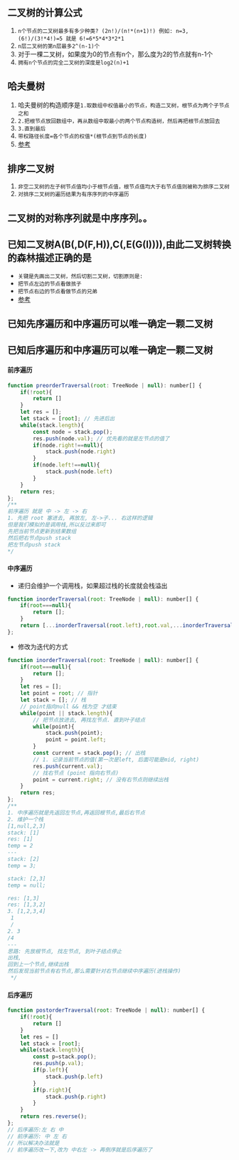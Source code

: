## 二叉树的计算公式
1. `n个节点的二叉树最多有多少种类? (2n!)/(n!*(n+1)!) 例如: n=3, (6!)/(3!*4!)=5 就是 6!=6*5*4*3*2*1`
2. `n层二叉树的第n层最多2^(n-1)个`
3. 对于一棵二叉树，如果度为0的节点有n个，那么度为2的节点就有n-1个
4. `拥有n个节点的完全二叉树的深度是log2(n)+1`


## 哈夫曼树
1. 哈夫曼树的构造顺序是`1.取数组中权值最小的节点，构造二叉树，根节点为两个子节点之和`
2. `2.把根节点放回数组中，再从数组中取最小的两个节点构造树，然后再把根节点放回去`
3. `3.直到最后`
4. `带权路径长度=各个节点的权值*(根节点到节点的长度)`
5. [参考](https://www.nowcoder.com/questionTerminal/11bd8bcd55a24d07905996b1e72fd669)

## 排序二叉树
1. `非空二叉树的左子树节点值均小于根节点值，根节点值均大于右节点值则被称为排序二叉树`
2. `对排序二叉树的遍历结果为有序序列的中序遍历`

## 二叉树的对称序列就是中序序列。。

## 已知二叉树A(B(,D(F,H)),C(,E(G(I)))),由此二叉树转换的森林描述正确的是
* `关键是先画出二叉树，然后切割二叉树，切割原则是:`
* `把节点左边的节点看做孩子`
* `把节点右边的节点看做节点的兄弟`
* [参考](https://www.nowcoder.com/test/question/done?tid=31253144&qid=372730#summary)

## 已知先序遍历和中序遍历可以唯一确定一颗二叉树
## 已知后序遍历和中序遍历可以唯一确定一颗二叉树

#### 前序遍历
```javascript
function preorderTraversal(root: TreeNode | null): number[] {
    if(!root){
        return []
    }
    let res = []; 
    let stack = [root]; // 先进后出
    while(stack.length){
        const node = stack.pop();
        res.push(node.val); // 优先看的就是左节点的值了
        if(node.right!==null){
            stack.push(node.right)
        }
        if(node.left!==null){
            stack.push(node.left)
        }
    }
    return res;
};
/**
前序遍历 就是 中 -> 左 -> 右
1. 先把 root 塞进去, 再放左, 左->子... 右这样的逻辑
但是我们模拟的是调用栈,所以反过来即可
先把当前节点更新到结果数组
然后把右节点push stack
把左节点push stack
*/
```


#### 中序遍历
* 递归会维护一个调用栈，如果超过栈的长度就会栈溢出
```javascript
function inorderTraversal(root: TreeNode | null): number[] {
    if(root===null){
        return [];
    }
    return [...inorderTraversal(root.left),root.val,...inorderTraversal(root.right)]
};
```
* 修改为迭代的方式
```javascript
function inorderTraversal(root: TreeNode | null): number[] {
    if(root===null){
        return [];
    }
    let res = [];
    let point = root; // 指针
    let stack = []; // 栈
    // point指向null && 栈为空 才结束
    while(point || stack.length){
        // 把节点放进去, 再找左节点. 直到叶子结点
        while(point){
            stack.push(point);
            point = point.left;
        }
        const current = stack.pop(); // 出栈
        // 1. 记录当前节点的值(第一次是left, 后面可能是mid, right)
        res.push(current.val);
        // 找右节点 (point 指向右节点)
        point = current.right; // 没有右节点则继续出栈
    }
    return res;
};
/**
1. 中序遍历就是先返回左节点,再返回根节点,最后右节点
2. 维护一个栈
[1,null,2,3]
stack: [1]
res: [1]
temp = 2
---
stack: [2]
temp = 3;

stack: [2,3]
temp = null;

res: [1,3]
res: [1,3,2]
3. [1,2,3,4]
 1
 /
2. 3
/4
---
思路: 先放根节点, 找左节点, 到叶子结点停止
出栈, 
回到上一个节点,继续出栈
然后发现当前节点有右节点,那么需要针对右节点继续中序遍历(进栈操作)
 */
```

#### 后序遍历
```javascript
function postorderTraversal(root: TreeNode | null): number[] {
    if(!root){
        return []
    }
    let res = []
    let stack = [root];
    while(stack.length){
        const p=stack.pop();
        res.push(p.val);
        if(p.left){
            stack.push(p.left)
        }
        if(p.right){
            stack.push(p.right)
        }
    }
    return res.reverse();
};
// 后序遍历:左 右 中
// 前序遍历: 中 左 右
// 所以解决办法就是 
// 前序遍历改一下,改为 中右左 -> 再倒序就是后序遍历了
```

